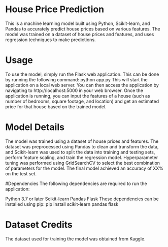 
# House Price Prediction
This is a machine learning model built using Python, Scikit-learn, and Pandas to accurately predict house prices based on various features. The model was trained on a dataset of house prices and features, and uses regression techniques to make predictions.



# Usage
To use the model, simply run the Flask web application. This can be done by running the following command:
python app.py
This will start the application on a local web server. You can then access the application by navigating to http://localhost:5000 in your web browser.
Once the application is running, you can input the features of a house (such as number of bedrooms, square footage, and location) and get an estimated price for that house based on the trained model.



# Model Details
The model was trained using a dataset of house prices and features. The dataset was preprocessed using Pandas to clean and transform the data, and Scikit-learn was used to split the data into training and testing sets, perform feature scaling, and train the regression model.
Hyperparameter tuning was performed using GridSearchCV to select the best combination of parameters for the model. The final model achieved an accuracy of XX% on the test set.


#Dependencies
The following dependencies are required to run the application:

Python 3.7 or later
Scikit-learn
Pandas
Flask
These dependencies can be installed using pip:
pip install scikit-learn pandas flask


# Dataset Credits
 The dataset used for training the model was obtained from Kaggle.
